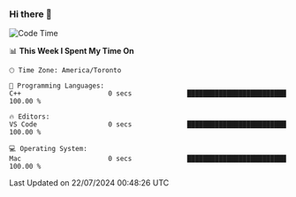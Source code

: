 ### Hi there 👋


<!--START_SECTION:waka-->
![Code Time](http://img.shields.io/badge/Code%20Time-1%2C909%20hrs%2031%20mins-blue)

📊 **This Week I Spent My Time On** 

```text
🕑︎ Time Zone: America/Toronto

💬 Programming Languages: 
C++                      0 secs              █████████████████████████   100.00 % 

🔥 Editors: 
VS Code                  0 secs              █████████████████████████   100.00 % 

💻 Operating System: 
Mac                      0 secs              █████████████████████████   100.00 % 
```


 Last Updated on 22/07/2024 00:48:26 UTC
<!--END_SECTION:waka-->

<!--
**SillyPasty/SillyPasty** is a ✨ _special_ ✨ repository because its `README.md` (this file) appears on your GitHub profile.

Here are some ideas to get you started:

- 🔭 I’m currently working on ...
- 🌱 I’m currently learning ...
- 👯 I’m looking to collaborate on ...
- 🤔 I’m looking for help with ...
- 💬 Ask me about ...
- 📫 How to reach me: ...
- 😄 Pronouns: ...
- ⚡ Fun fact: ...
-->



